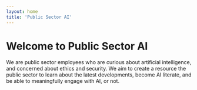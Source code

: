 ```yaml
---
layout: home
title: 'Public Sector AI'
---
```


# Welcome to Public Sector AI

We are public sector employees who are curious about artificial intelligence, and concerned about ethics and security. We aim to create a resource the public sector to learn about the latest developments, become AI literate, and be able to meaningfully engage with AI, or not.